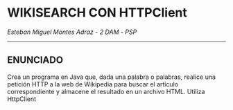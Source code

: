 # WIKISEARCH CON HTTPClient
*Esteban Miguel Montes Adraz* - *2 DAM* - *PSP*

---

## ENUNCIADO
Crea un programa en Java que, dada una palabra o palabras, realice una petición HTTP a la web de Wikipedia para buscar el artículo correspondiente y almacene el resultado en un archivo HTML. Utiliza HttpClient
